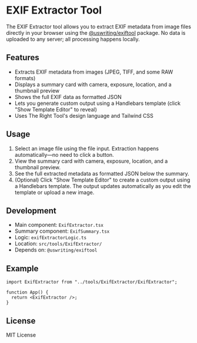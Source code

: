 # EXIF Extractor Tool

The EXIF Extractor tool allows you to extract EXIF metadata from image files directly in your browser using the [@uswriting/exiftool](https://github.com/uswriting/exiftool) package. No data is uploaded to any server; all processing happens locally.

## Features

- Extracts EXIF metadata from images (JPEG, TIFF, and some RAW formats)
- Displays a summary card with camera, exposure, location, and a thumbnail preview
- Shows the full EXIF data as formatted JSON
- Lets you generate custom output using a Handlebars template (click "Show Template Editor" to reveal)
- Uses The Right Tool's design language and Tailwind CSS

## Usage

1. Select an image file using the file input. Extraction happens automatically—no need to click a button.
2. View the summary card with camera, exposure, location, and a thumbnail preview.
3. See the full extracted metadata as formatted JSON below the summary.
4. (Optional) Click "Show Template Editor" to create a custom output using a Handlebars template. The output updates automatically as you edit the template or upload a new image.

## Development

- Main component: `ExifExtractor.tsx`
- Summary component: `ExifSummary.tsx`
- Logic: `exifExtractorLogic.ts`
- Location: `src/tools/ExifExtractor/`
- Depends on: `@uswriting/exiftool`

## Example

```tsx
import ExifExtractor from "../tools/ExifExtractor/ExifExtractor";

function App() {
  return <ExifExtractor />;
}
```

## License

MIT License

